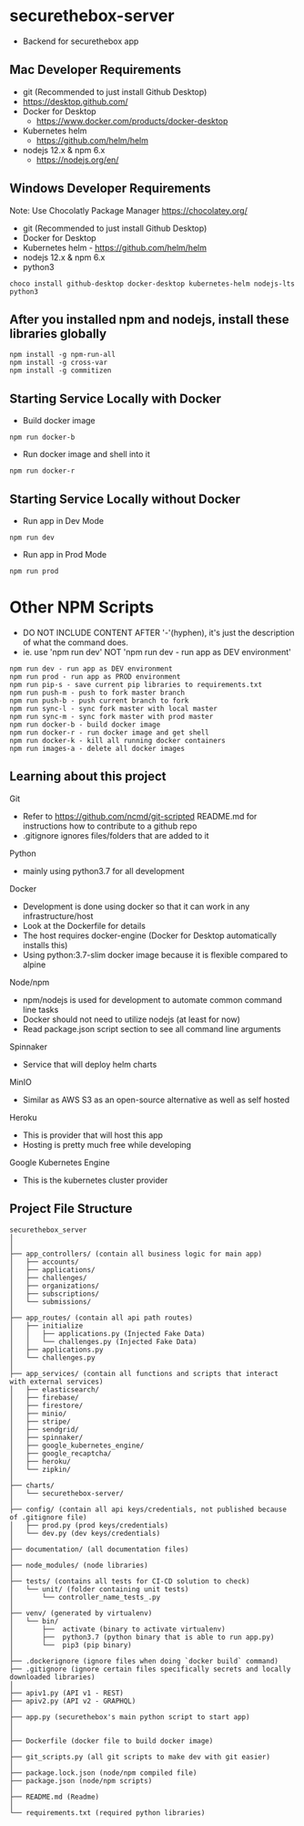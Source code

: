 # securethebox-server
- Backend for securethebox app

## Mac Developer Requirements
- git (Recommended to just install Github Desktop)
 - https://desktop.github.com/
- Docker for Desktop
  - https://www.docker.com/products/docker-desktop
- Kubernetes helm
  - https://github.com/helm/helm
- nodejs 12.x & npm 6.x
  - https://nodejs.org/en/

## Windows Developer Requirements
Note: Use Chocolatly Package Manager https://chocolatey.org/
- git (Recommended to just install Github Desktop)
- Docker for Desktop
- Kubernetes helm - https://github.com/helm/helm
- nodejs 12.x & npm 6.x
- python3
```
choco install github-desktop docker-desktop kubernetes-helm nodejs-lts python3
```

## After you installed npm and nodejs, install these libraries globally

```
npm install -g npm-run-all
npm install -g cross-var
npm install -g commitizen
```

## Starting Service Locally with Docker
- Build docker image
```
npm run docker-b
```
- Run docker image and shell into it
```
npm run docker-r
```

## Starting Service Locally without Docker
- Run app in Dev Mode
```
npm run dev
```
- Run app in Prod Mode
```
npm run prod
```

# Other NPM Scripts
- DO NOT INCLUDE CONTENT AFTER '-'(hyphen), it's just the description of what the command does.
- ie. use 'npm run dev' NOT 'npm run dev - run app as DEV environment'
```
npm run dev - run app as DEV environment
npm run prod - run app as PROD environment
npm run pip-s - save current pip libraries to requirements.txt
npm run push-m - push to fork master branch
npm run push-b - push current branch to fork
npm run sync-l - sync fork master with local master
npm run sync-m - sync fork master with prod master
npm run docker-b - build docker image
npm run docker-r - run docker image and get shell
npm run docker-k - kill all running docker containers
npm run images-a - delete all docker images
```

## Learning about this project
Git
- Refer to https://github.com/ncmd/git-scripted README.md for instructions how to contribute to a github repo
- .gitignore ignores files/folders that are added to it

Python
- mainly using python3.7 for all development

Docker
- Development is done using docker so that it can work in any infrastructure/host
- Look at the Dockerfile for details
- The host requires docker-engine (Docker for Desktop automatically installs this)
- Using python:3.7-slim docker image because it is flexible compared to alpine

Node/npm
- npm/nodejs is used for development to automate common command line tasks
- Docker should not need to utilize nodejs (at least for now)
- Read package.json script section to see all command line arguments

Spinnaker
- Service that will deploy helm charts

MinIO
- Similar as AWS S3 as an open-source alternative as well as self hosted

Heroku
- This is provider that will host this app
- Hosting is pretty much free while developing

Google Kubernetes Engine
- This is the kubernetes cluster provider

## Project File Structure
```
securethebox_server
│
│
├── app_controllers/ (contain all business logic for main app)
│   ├── accounts/
│   ├── applications/
│   ├── challenges/
│   ├── organizations/
│   ├── subscriptions/
│   └── submissions/
│
├── app_routes/ (contain all api path routes)
│   ├── initialize
│   │   ├── applications.py (Injected Fake Data)
│   │   └── challenges.py (Injected Fake Data)
│   ├── applications.py
│   └── challenges.py
│
├── app_services/ (contain all functions and scripts that interact with external services)
│   ├── elasticsearch/
│   ├── firebase/
│   ├── firestore/
│   ├── minio/
│   ├── stripe/
│   ├── sendgrid/
│   ├── spinnaker/
│   ├── google_kubernetes_engine/
│   ├── google_recaptcha/
│   ├── heroku/
│   └── zipkin/
│
├── charts/ 
│   └── securethebox-server/
│
├── config/ (contain all api keys/credentials, not published because of .gitignore file)
│   ├── prod.py (prod keys/credentials)
│   └── dev.py (dev keys/credentials)
│
├── documentation/ (all documentation files)
│
├── node_modules/ (node libraries)
│
├── tests/ (contains all tests for CI-CD solution to check)
│   └── unit/ (folder containing unit tests)
│       └── controller_name_tests_.py
│
├── venv/ (generated by virtualenv)
│   └── bin/
│       ├──  activate (binary to activate virtualenv)
│       ├──  python3.7 (python binary that is able to run app.py)
│       └──  pip3 (pip binary)
│
├── .dockerignore (ignore files when doing `docker build` command)
├── .gitignore (ignore certain files specifically secrets and locally downloaded libraries)
│
├── apiv1.py (API v1 - REST)
├── apiv2.py (API v2 - GRAPHQL)
│
├── app.py (securethebox's main python script to start app)
│
│
├── Dockerfile (docker file to build docker image)
│
├── git_scripts.py (all git scripts to make dev with git easier)
│
├── package.lock.json (node/npm compiled file)
├── package.json (node/npm scripts)
│
├── README.md (Readme)
│
└── requirements.txt (required python libraries)
```